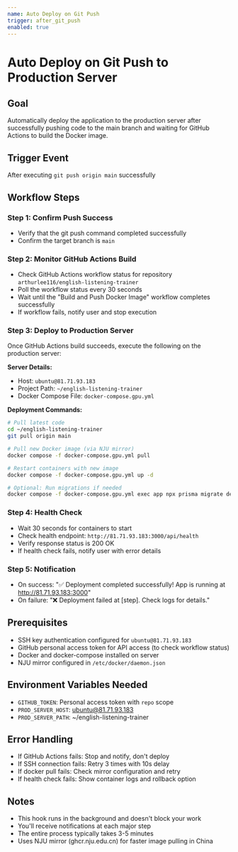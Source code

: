 ```yaml
---
name: Auto Deploy on Git Push
trigger: after_git_push
enabled: true
---
```


# Auto Deploy on Git Push to Production Server

## Goal
Automatically deploy the application to the production server after successfully pushing code to the main branch and waiting for GitHub Actions to build the Docker image.

## Trigger Event
After executing `git push origin main` successfully

## Workflow Steps

### Step 1: Confirm Push Success
- Verify that the git push command completed successfully
- Confirm the target branch is `main`

### Step 2: Monitor GitHub Actions Build
- Check GitHub Actions workflow status for repository `arthurlee116/english-listening-trainer`
- Poll the workflow status every 30 seconds
- Wait until the "Build and Push Docker Image" workflow completes successfully
- If workflow fails, notify user and stop execution

### Step 3: Deploy to Production Server
Once GitHub Actions build succeeds, execute the following on the production server:

**Server Details:**
- Host: `ubuntu@81.71.93.183`
- Project Path: `~/english-listening-trainer`
- Docker Compose File: `docker-compose.gpu.yml`

**Deployment Commands:**
```bash
# Pull latest code
cd ~/english-listening-trainer
git pull origin main

# Pull new Docker image (via NJU mirror)
docker compose -f docker-compose.gpu.yml pull

# Restart containers with new image
docker compose -f docker-compose.gpu.yml up -d

# Optional: Run migrations if needed
docker compose -f docker-compose.gpu.yml exec app npx prisma migrate deploy
```

### Step 4: Health Check
- Wait 30 seconds for containers to start
- Check health endpoint: `http://81.71.93.183:3000/api/health`
- Verify response status is 200 OK
- If health check fails, notify user with error details

### Step 5: Notification
- On success: "✅ Deployment completed successfully! App is running at http://81.71.93.183:3000"
- On failure: "❌ Deployment failed at [step]. Check logs for details."

## Prerequisites
- SSH key authentication configured for `ubuntu@81.71.93.183`
- GitHub personal access token for API access (to check workflow status)
- Docker and docker-compose installed on server
- NJU mirror configured in `/etc/docker/daemon.json`

## Environment Variables Needed
- `GITHUB_TOKEN`: Personal access token with `repo` scope
- `PROD_SERVER_HOST`: ubuntu@81.71.93.183
- `PROD_SERVER_PATH`: ~/english-listening-trainer

## Error Handling
- If GitHub Actions fails: Stop and notify, don't deploy
- If SSH connection fails: Retry 3 times with 10s delay
- If docker pull fails: Check mirror configuration and retry
- If health check fails: Show container logs and rollback option

## Notes
- This hook runs in the background and doesn't block your work
- You'll receive notifications at each major step
- The entire process typically takes 3-5 minutes
- Uses NJU mirror (ghcr.nju.edu.cn) for faster image pulling in China
